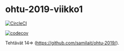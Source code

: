 # ohtu-2019-viikko1

[![CircleCI](https://circleci.com/gh/samilait/ohtu-2019-viikko1.svg?style=svg)](https://circleci.com/gh/samilait/ohtu-2019-viikko1)

[![codecov](https://codecov.io/gh/samilait/ohtu-2019-viikko1/branch/master/graph/badge.svg)](https://codecov.io/gh/samilait/ohtu-2019-viikko1)

Tehtävät 14=> (https://github.com/samilait/ohtu-2019/).
